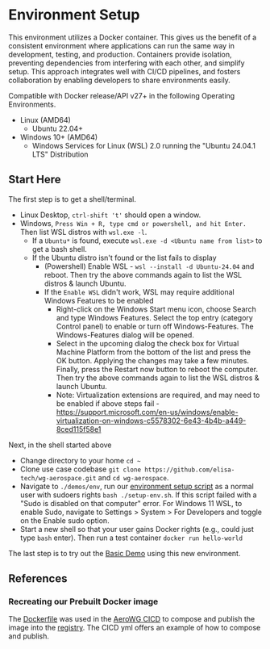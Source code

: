 # Environment Setup

This environment utilizes a Docker container.  This gives us the benefit of a consistent environment where applications can run the same way in development, testing, and production. Containers provide isolation, preventing dependencies from interfering with each other, and simplify setup. This approach integrates well with CI/CD pipelines, and fosters collaboration by enabling developers to share environments easily.

Compatible with Docker release/API v27+ in the following Operating Environments.
- Linux (AMD64)
  - Ubuntu 22.04+
- Windows 10+ (AMD64)
  - Windows Services for Linux (WSL) 2.0 running the "Ubuntu 24.04.1 LTS" Distribution

## Start Here

The first step is to get a shell/terminal.
- Linux Desktop, `ctrl-shift 't'` should open a window.
- Windows, `Press Win + R, type cmd or powershell, and hit Enter.`  Then list WSL distros with `wsl.exe -l`.
  - If a `Ubuntu*` is found, execute `wsl.exe -d <Ubuntu name from list>` to get a bash shell.
  - If the Ubuntu distro isn't found or the list fails to display
    - (Powershell) Enable WSL - `wsl --install -d Ubuntu-24.04` and reboot.  Then try the above commands again to list the WSL distros & launch Ubuntu.
    - If the `Enable WSL` didn't work, WSL may require additional Windows Features to be enabled
      - Right-click on the Windows Start menu icon, choose Search and type Windows Features. Select the top entry (category Control panel) to enable or turn off Windows-Features. The Windows-Features dialog will be opened.
      - Select in the upcoming dialog the check box for Virtual Machine Platform from the bottom of the list and press the OK button. Applying the changes may take a few minutes. Finally, press the Restart now button to reboot the computer.  Then try the above commands again to list the WSL distros & launch Ubuntu.
      - Note: Virtualization extensions are required, and may need to be enabled if above steps fail - https://support.microsoft.com/en-us/windows/enable-virtualization-on-windows-c5578302-6e43-4b4b-a449-8ced115f58e1

Next, in the shell started above
- Change directory to your home `cd ~`
- Clone use case codebase `git clone https://github.com/elisa-tech/wg-aerospace.git` and `cd wg-aerospace`.
- Navigate to `./demos/env`, run our [environment setup script](../env/setup-env.sh) as a normal user with sudoers rights `bash ./setup-env.sh`. If this script failed with a "Sudo is disabled on that computer" error.  For Windows 11 WSL, to enable Sudo, navigate to Settings > System > For Developers and toggle on the Enable sudo option.
- Start a new shell so that your user gains Docker rights (e.g., could just type `bash` enter).  Then run a test container `docker run hello-world`

The last step is to try out the [Basic Demo](../copilot/BasicDemo.md) using this new environment.

## References

### Recreating our Prebuilt Docker image

The [Dockerfile](./Dockerfile) was used in the [AeroWG CICD](https://gitlab.com/elisa-tech/aero-wg-ci/-/blob/main/.gitlab-ci.yml?ref_type=heads) to compose and publish the image into the [registry](https://gitlab.com/elisa-tech/aero-wg-ci/container_registry).  The CICD yml offers an example of how to compose and publish.
